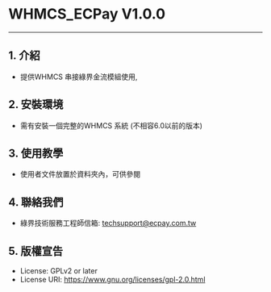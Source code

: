 # WHMCS_ECPay V1.0.0 
---

## 1. 介紹

  - 提供WHMCS 串接綠界金流模組使用, 


## 2. 安裝環境
  - 需有安裝一個完整的WHMCS 系統 (不相容6.0以前的版本)
 

## 3. 使用教學
  - 使用者文件放置於資料夾內，可供參閱


## 4. 聯絡我們
  - 綠界技術服務工程師信箱: techsupport@ecpay.com.tw

## 5. 版權宣告

* License: GPLv2 or later
* License URI: https://www.gnu.org/licenses/gpl-2.0.html


[//]: # (These are reference links used in the body of this note and get stripped out when the markdown processor does its job. There is no need to format nicely because it shouldn't be seen. Thanks SO - http://stackoverflow.com/questions/4823468/store-comments-in-markdown-syntax)
